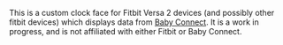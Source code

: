 This is a custom clock face for Fitbit Versa 2 devices (and possibly other fitbit devices) which displays data from [Baby Connect](https://www.babyconnect.com). It is a work in progress, and is not affiliated with either Fitbit or Baby Connect. 